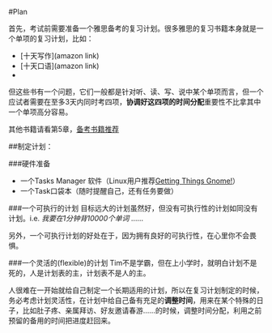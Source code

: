 #Plan


首先，考试前需要准备一个雅思备考的复习计划。很多雅思的复习书籍本身就是一个单项的复习计划，比如：
- [十天写作](amazon link)
- [十天口语](amazon link)
- 

但这些书有一个问题，它们一般都是针对听、读、写、说中某个单项而言，但一个应试者需要在至多3天内同时考四项，**协调好这四项的时间分配**重要性不比拿其中一个单项高分容易。

其他书籍请看第5章，[备考书籍推荐](Books/README.md)




##制定计划：

###硬件准备
- 一个Tasks Manager 软件（Linux用户推荐[Getting Things Gnome!](software)）
- 一个Task口袋本（随时提醒自己，还有任务要做）

###一个可执行的计划
目标远大的计划虽然好，但没有可执行性的计划如同没有计划。i.e. *我要在1分钟背10000个单词*
……

另外，一个可执行计划的好处在于，因为拥有良好的可执行性，在心里你不会畏惧。

###一个灵活的(flexible)的计划
Tim不是学霸，但在上小学时，就明白计划不是死的，人是计划表的主，计划表不是人的主。

人很难在一开始就给自己制定一个长期适用的计划，所以在复习计划制定的时候，务必考虑计划灵活性，在计划中给自己备有充足的**调整时间**，用来在某个特殊的日子，比如肚子疼、亲属拜访、好友邀请春游……的时候，调整时间分配，利用之前预留的备用的时间把进度赶回来。
